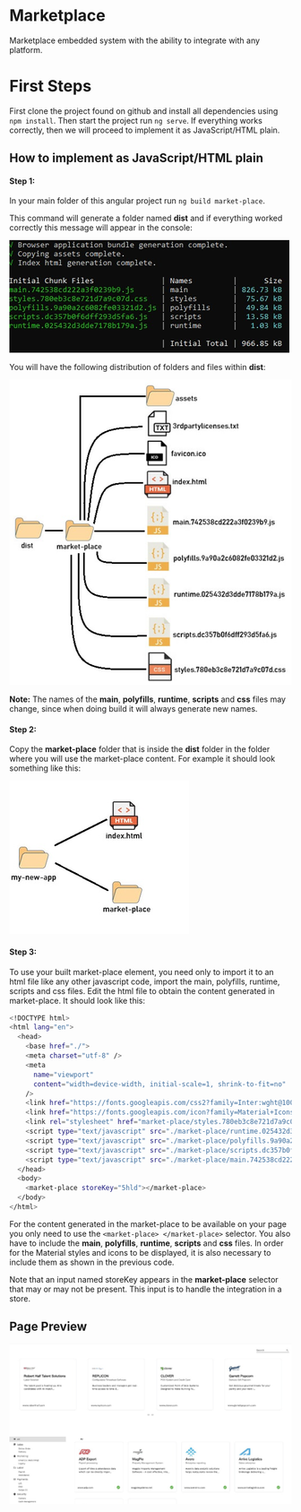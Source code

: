 # Marketplace

Marketplace embedded system with the ability to integrate with any platform.

# First Steps

First clone the project found on github and install all dependencies using `npm install`. Then start the project run `ng serve`. If everything works correctly, then we will proceed to implement it as JavaScript/HTML plain.

## How to implement as JavaScript/HTML plain

#### Step 1:
In your main folder of this angular project run `ng build market-place`.

This command will generate a folder named **dist** and if everything worked correctly this message will appear in the console:

![Run Build Success](https://github.com/jantvb/json/blob/main/market-place/run-build-done.jpg)

You will have the following distribution of folders and files within **dist**:

![Dist folder tree](https://github.com/jantvb/json/blob/main/market-place/dist-folder-tree.jpg)

**Note:** The names of the **main**, **polyfills**, **runtime**, **scripts** and **css** files may change, since when doing build it will always generate new names.

#### Step 2:
Copy the **market-place** folder that is inside the **dist** folder in the folder where you will use the market-place content.
For example it should look something like this:

![my-new-app folder tree](https://github.com/jantvb/json/blob/main/market-place/my-new-app-tree.jpg)

#### Step 3:
To use your built market-place element, you need only to import it to an html file like any other javascript code, import the main, polyfills, runtime, scripts and css files.
Edit the html file to obtain the content generated in market-place. It should look like this:

```bash
<!DOCTYPE html>
<html lang="en">
  <head>
	<base href="./">
    <meta charset="utf-8" />
    <meta
      name="viewport"
      content="width=device-width, initial-scale=1, shrink-to-fit=no"
    />
    <link href="https://fonts.googleapis.com/css2?family=Inter:wght@100;200;300;400;500;600;700;800;900&family=Work+Sans:ital,wght@0,100;0,200;0,300;0,400;0,500;0,600;0,700;0,800;0,900;1,100;1,200;1,300;1,400;1,500;1,600;1,700;1,800;1,900&display=swap" rel="stylesheet">
    <link href="https://fonts.googleapis.com/icon?family=Material+Icons" rel="stylesheet">
    <link rel="stylesheet" href="market-place/styles.780eb3c8e721d7a9c07d.css"/>
    <script type="text/javascript" src="./market-place/runtime.025432d3dde7178b179a.js"></script>
    <script type="text/javascript" src="./market-place/polyfills.9a90a2c6082fe03321d2.js"></script>
    <script type="text/javascript" src="./market-place/scripts.dc357b0f6dff293d5fa6.js"></script>
    <script type="text/javascript" src="./market-place/main.742538cd222a3f0239b9.js"></script>
  </head>
  <body>
    <market-place storeKey="5hld"></market-place>
  </body>
</html>
```

For the content generated in the market-place to be available on your page you only need to use the `<market-place> </market-place>` selector.
You also have to include the **main**, **polyfills**, **runtime**, **scripts** and **css** files.
In order for the Material styles and icons to be displayed, it is also necessary to include them as shown in the previous code.

Note that an input named storeKey appears in the **market-place** selector that may or may not be present. This input is to handle the integration in a store.

## Page Preview

![my-new-app folder tree](https://github.com/jantvb/json/blob/main/market-place/page-preview.JPG)

